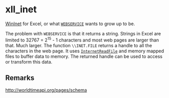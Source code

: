 # xll_inet

[WinInet](https://docs.microsoft.com/en-us/windows/win32/wininet/portal) for Excel, or what
[`WEBSERVICE`](https://support.microsoft.com/en-us/office/webservice-function-0546a35a-ecc6-4739-aed7-c0b7ce1562c4)
wants to grow up to be.

The problem with `WEBSERVICE` is that it returns a string. Strings in Excel are
limited to 32767 = 2<sup>15</sup> - 1 characters and most web pages are larger
than that. Much larger. The function `\\INET.FILE` returns a handle 
to all the characters in the web page. It uses 
[`InternetReadFile`](https://docs.microsoft.com/en-us/windows/win32/api/wininet/nf-wininet-internetreadfile)
and memory mapped files to buffer data to memory.
The returned handle can be used to access or transform this data.

## Remarks

http://worldtimeapi.org/pages/schema
